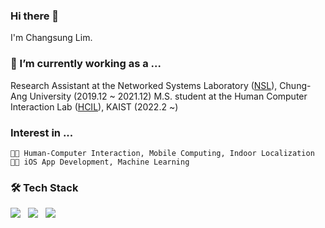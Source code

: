 ### Hi there 👋
I'm Changsung Lim.

### 🔭 I’m currently working as a ...

Research Assistant at the Networked Systems Laboratory ([NSL](http://nsl.cau.ac.kr)), Chung-Ang University (2019.12 ~ 2021.12)
M.S. student at the Human Computer Interaction Lab ([HCIL](https://hcil.kaist.ac.kr)), KAIST (2022.2 ~)

### Interest in ...
```
👨‍🔬 Human-Computer Interaction, Mobile Computing, Indoor Localization  
👨‍💻 iOS App Development, Machine Learning
```

### 🛠 Tech Stack

<img src="https://img.shields.io/badge/C-A8B9CC?style=for-the-badge&logo=c&logoColor=white"/></a> &nbsp;
<img src="https://img.shields.io/badge/Swift-FA7343?style=for-the-badge&logo=swift&logoColor=white"/></a> &nbsp;
<img src="https://img.shields.io/badge/Python-3776AB?style=for-the-badge&logo=python&logoColor=white"/></a> &nbsp;

<!--
**18changsung/18changsung** is a ✨ _special_ ✨ repository because its `README.md` (this file) appears on your GitHub profile.

Here are some ideas to get you started:

- 🔭 I’m currently working on ...
- 🌱 I’m currently learning ...
- 👯 I’m looking to collaborate on ...
- 🤔 I’m looking for help with ...
- 💬 Ask me about ...
- 📫 How to reach me: ...
- 😄 Pronouns: ...
- ⚡ Fun fact: ...
-->

